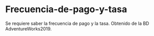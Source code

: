 # Frecuencia-de-pago-y-tasa
Se requiere saber la frecuencia de pago y la tasa. Obtenido de la BD AdventureWorks2019.
